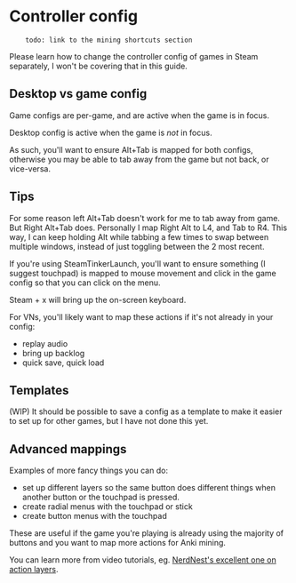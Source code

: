 # Controller config

```note
    todo: link to the mining shortcuts section
```

Please learn how to change the controller config of games in Steam separately, I won't be covering that in this guide.

## Desktop vs game config

Game configs are per-game, and are active when the game is in focus.

Desktop config is active when the game is *not* in focus.

As such, you'll want to ensure Alt+Tab is mapped for both configs, otherwise you may be able to tab away from the game but not back, or vice-versa.

## Tips

For some reason left Alt+Tab doesn't work for me to tab away from game. But Right Alt+Tab does.
Personally I map Right Alt to L4, and Tab to R4. This way, I can keep holding Alt while tabbing a few times to swap between multiple windows, instead of just toggling between the 2 most recent.

If you're using SteamTinkerLaunch, you'll want to ensure something (I suggest touchpad) is mapped to mouse movement and click in the game config so that you can click on the menu.

Steam + x will bring up the on-screen keyboard.

For VNs, you'll likely want to map these actions if it's not already in your config:

- replay audio
- bring up backlog
- quick save, quick load

## Templates

(WIP) It should be possible to save a config as a template to make it easier to set up for other games, but I have not done this yet.

## Advanced mappings

Examples of more fancy things you can do:

- set up different layers so the same button does different things when another button or the touchpad is pressed.
- create radial menus with the touchpad or stick
- create button menus with the touchpad

These are useful if the game you're playing is already using the majority of buttons and you want to map more actions for Anki mining.

You can learn more from video tutorials, eg. [NerdNest's excellent one on action layers](https://youtu.be/nEh79r93vYY).
